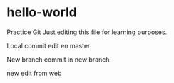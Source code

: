 # hello-world
Practice Git 
Just editing this file for learning purposes.

Local commit
	edit en master

New branch
	commit in new branch
	
new edit from web
